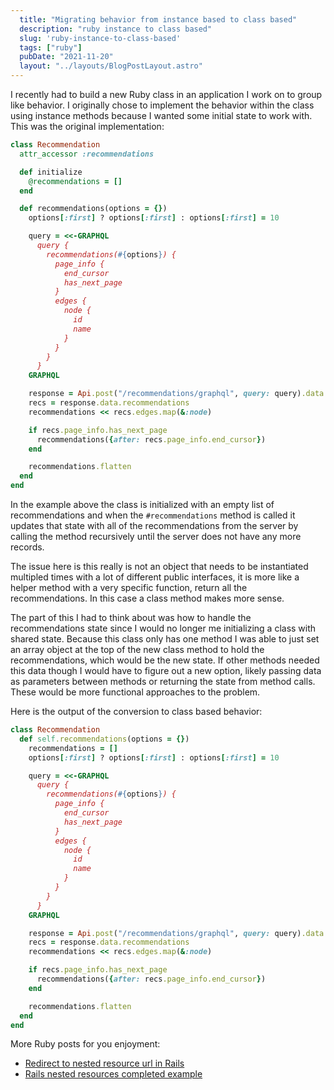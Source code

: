 ```yaml
---
  title: "Migrating behavior from instance based to class based"
  description: "ruby instance to class based"
  slug: 'ruby-instance-to-class-based'
  tags: ["ruby"]
  pubDate: "2021-11-20"
  layout: "../layouts/BlogPostLayout.astro"
---
```


I recently had to build a new Ruby class in an application I work on to group like behavior. I originally chose to implement the behavior within the class using instance methods because I wanted some initial state to work with. This was the original implementation:

```ruby
class Recommendation
  attr_accessor :recommendations

  def initialize
    @recommendations = []
  end

  def recommendations(options = {})
    options[:first] ? options[:first] : options[:first] = 10

    query = <<-GRAPHQL
      query {
        recommendations(#{options}) {
          page_info {
            end_cursor
            has_next_page
          }
          edges {
            node {
              id
              name
            }
          }
        }
      }
    GRAPHQL

    response = Api.post("/recommendations/graphql", query: query).data
    recs = response.data.recommendations
    recommendations << recs.edges.map(&:node)

    if recs.page_info.has_next_page
      recommendations({after: recs.page_info.end_cursor})
    end

    recommendations.flatten
  end
end
```

In the example above the class is initialized with an empty list of recommendations and when the `#recommendations` method is called it updates that state with all of the recommendations from the server by calling the method recursively until the server does not have any more records.

The issue here is this really is not an object that needs to be instantiated multipled times with a lot of different public interfaces, it is more like a helper method with a very specific function, return all the recommendations. In this case a class method makes more sense.

The part of this I had to think about was how to handle the recommendations state since I would no longer me initializing a class with shared state. Because this class only has one method I was able to just set an array object at the top of the new class method to hold the recommendations, which would be the new state. If other methods needed this data though I would have to figure out a new option, likely passing data as parameters between methods or returning the state from method calls. These would be more functional approaches to the problem.

Here is the output of the conversion to class based behavior:

```ruby
class Recommendation
  def self.recommendations(options = {})
    recommendations = []
    options[:first] ? options[:first] : options[:first] = 10

    query = <<-GRAPHQL
      query {
        recommendations(#{options}) {
          page_info {
            end_cursor
            has_next_page
          }
          edges {
            node {
              id
              name
            }
          }
        }
      }
    GRAPHQL

    response = Api.post("/recommendations/graphql", query: query).data
    recs = response.data.recommendations
    recommendations << recs.edges.map(&:node)

    if recs.page_info.has_next_page
      recommendations({after: recs.page_info.end_cursor})
    end

    recommendations.flatten
  end
end
```

More Ruby posts for you enjoyment:
- [Redirect to nested resource url in Rails](https://www.devdecks.io/2021-redirect-to-nested-resource-url-rails)
 - [Rails nested resources completed example](https://www.devdecks.io/2021-rails-nested-resources-mvc-complete-example)